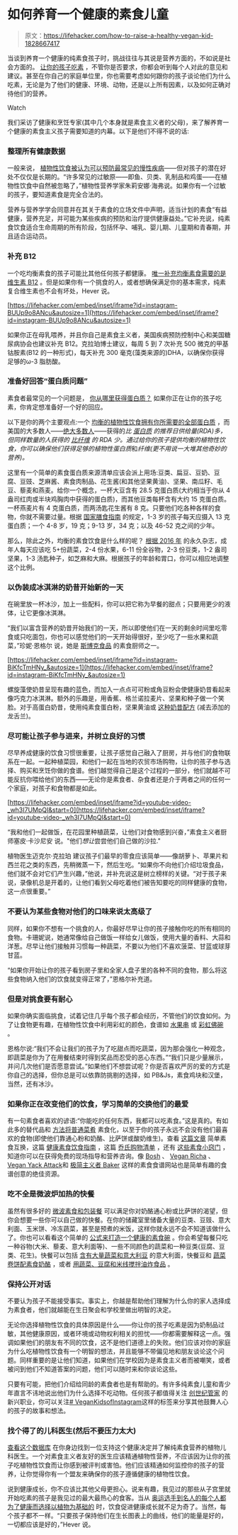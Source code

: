 # 如何养育一个健康的素食儿童

> 原文：<https://lifehacker.com/how-to-raise-a-healthy-vegan-kid-1828667417>

当谈到养育一个健康的纯素食孩子时，挑战往往与其说是营养方面的，不如说是社会方面的。 [让你的孩子吃素](https://lifehacker.com/how-to-eat-less-meat-1794753566) ，不管你是否要求，你都会听到每个人对此的意见和建议。甚至在你自己的家庭单位里，你也需要考虑如何跟你的孩子谈论他们为什么吃素，无论是为了他们的健康、环境、动物，还是以上所有因素，以及如何正确对待他们的营养。

Watch

我们采访了健康和烹饪专家(其中几个本身就是素食主义者的父母)，来了解养育一个健康的素食主义孩子需要知道的内幕。以下是他们不得不说的话:

### **整理所有健康数据**

一般来说， [植物性饮食被认为可以预防最常见的慢性疾病](https://www.medicalnewstoday.com/articles/251689.php)——但对孩子的潜在好处不仅仅是长期的。“许多常见的过敏原——即鱼、贝类、乳制品和鸡蛋——在植物性饮食中自然被忽略了，”植物性营养学家朱莉安娜·海弗说。如果你有一个过敏的孩子，要知道素食是完全合法的。

营养与营养学学会同意并在其关于素食的立场文件中声明，适当计划的素食“有益健康，营养充足，并可能为某些疾病的预防和治疗提供健康益处。”它补充说，纯素食饮食适合生命周期的所有阶段，包括怀孕、哺乳、婴儿期、儿童期和青春期，并且适合运动员。

### **补充 B12**

一个吃均衡素食的孩子可能比其他任何孩子都健康。 [唯一补充均衡素食需要的是维生素 B12](https://www.forksoverknives.com/every-vegan-vegetarian-needs-vitamin-b12/) 。但是如果你有一个挑食的人，或者想确保满足你的基本需求，纯素复合维生素也不会有坏处，Hever 说。

 [https://lifehacker.com/embed/inset/iframe?id=instagram-BUUp9o8ANcu&autosize=1](https://lifehacker.com/embed/inset/iframe?id=instagram-BUUp9o8ANcu&autosize=1) 

如果你正在母乳喂养，并且你自己是素食主义者，美国疾病预防控制中心和美国糖尿病协会也建议补充 B12。克拉珀博士建议，每周 5 到 7 次补充 500 微克的甲基钴胺素(B12 的一种形式)，每天补充 300 毫克(藻类来源的)DHA，以确保你获得足够的ω-3 脂肪酸。

### **准备好回答“蛋白质问题”**

素食者最常见的一个问题是， [你从哪里获得蛋白质？](https://lifehacker.com/is-plant-protein-better-for-you-than-animal-protein-1827628766) 如果你正在让你的孩子吃素，你肯定想准备好一个好的回应。

以下是你的两个主要观点:一个 [均衡的植物性饮食拥有你所需要的全部蛋白质](https://www.ncbi.nlm.nih.gov/pmc/articles/PMC3854817/) ，而美国的大多数人——[绝大多数人](https://vitals.lifehacker.com/how-much-protein-you-really-need-in-your-diet-1774435152)——获得的*比 [蛋白质](https://www.ncbi.nlm.nih.gov/books/NBK45182/) 的推荐日供给量(RDA)多，但同样数量的人获得的 [比纤维](https://www.ars.usda.gov/ARSUserFiles/80400530/pdf/0102/usualintaketables2001-02.pdf) 的 RDA 少。通过给你的孩子提供均衡的植物性饮食，你可以确保他们获得足够的植物性蛋白质*和*纤维(更不用说一大堆其他奇妙的营养)。*

这里有一个简单的素食蛋白质来源清单应该会派上用场:豆类、扁豆、豆奶、豆腐、豆豉、芝麻酱、素食肉制品、花生酱(和其他坚果黄油)、坚果、南瓜籽、毛豆、藜麦和燕麦。给你一个概念，一杯大豆含有 28.5 克蛋白质(大约相当于你从 4 盎司红肉或半块鸡胸肉中获得的蛋白质)，而其他豆类每杯含有大约 15 克蛋白质。一杯燕麦片有 4 克蛋白质，而两汤匙花生酱有 8 克。只要他们吃各种各样的食物，你就不需要过量。根据 [国家膳食指南](https://health.gov/dietaryguidelines/2015/guidelines/appendix-7/) 的规定，1-3 岁的孩子每天应摄入 13 克蛋白质；一个 4-8 岁，19 克；9-13 岁，34 克；以及 46-52 克之间的少年。

那么，除此之外，均衡的素食饮食是什么样的呢？ [根据 2016 年](https://www.ncbi.nlm.nih.gov/pmc/articles/PMC4991921/) 的永久杂志，成年人每天应该吃 5+份蔬菜，2-4 份水果，6-11 份全谷物，2-3 份豆类，1-2 盎司坚果，1-3 汤匙种子，如芝麻和大麻。根据孩子的年龄和胃口，你可以相应地调整这个比例。

### **以伪装成冰淇淋的奶昔开始新的一天**

在碗里放一杯冰沙，加上一些配料，你可以把它称为早餐的甜点；只要用更少的液体，让它更像冰淇淋。

“我们以富含营养的奶昔开始我们的一天，所以即使他们在一天的剩余时间里吃零食或只吃面包，你也可以感觉他们的一天开始得很好，至少吃了一些水果和蔬菜，”珍妮·恩格尔 说，她是 [斯博克食品](https://sporkfoods.com/) 的素食厨师之一。

 [https://lifehacker.com/embed/inset/iframe?id=instagram-BiKfcTmHNy_&autosize=1](https://lifehacker.com/embed/inset/iframe?id=instagram-BiKfcTmHNy_&autosize=1) 

螺旋藻使奶昔呈现有趣的蓝色，而加入一点点可可粉或角豆粉会使健康奶昔看起来像巧克力冰淇淋。额外的乐趣是，用香蕉、格兰诺拉麦片、坚果和种子做一个笑脸。对于高蛋白奶昔，使用纯素食蛋白粉，坚果黄油或 [这种奶昔配方](https://www.nomeatathlete.com/the-perfect-smoothie-formula/) (减去添加的龙舌兰)。

### **尽可能让孩子参与进来，并树立良好的习惯**

尽早养成健康的饮食习惯很重要，让孩子感觉自己融入了厨房，并与他们的食物联系在一起。一起种植菜园，和他们一起在当地的农贸市场购物，让你的孩子参与选择、购买和烹饪你做的食谱。他们越觉得自己是这个过程的一部分，他们就越不可能反抗你喂给他们的东西——无论你是素食者、杂食者还是介于两者之间的任何一个家庭，对孩子和食物都是如此。

 [https://lifehacker.com/embed/inset/iframe?id=youtube-video-_wh3I7UMpQI&start=0](https://lifehacker.com/embed/inset/iframe?id=youtube-video-_wh3I7UMpQI&start=0) 

“我和他们一起做饭，在花园里种植蔬菜，让他们对食物感到兴奋，”素食主义者厨师塞皮·卡沙尼安 说。"他们*想让*尝尝他们自己做的沙拉."

植物医生迈克尔·克拉珀 建议孩子们最早的零食应该简单——像胡萝卜、苹果片和西兰花之类的东西，先稍微蒸一下，然后生吃。“如果你不向他们介绍垃圾食品，他们就不会对它们产生兴趣，”他说，并补充说这是树立榜样的关键。“对于孩子来说，录像机总是开着的，让他们看到父母吃着他们被告知要吃的同样健康的食物，这一点很重要。”

### 不要认为某些食物对他们的口味来说太高级了

同样，如果你不想有一个挑食的人，你最好尽早让你的孩子接触你吃的所有相同的食物。卡珊妮说，她通常像给自己做饭一样给女儿做饭，使用大量的香料、大蒜和洋葱。尽早让他们接触并习惯每一种蔬菜，不要以为他们不喜欢菠菜、甘蓝或球芽甘蓝。

“如果你开始让你的孩子看到房子里和全家人盘子里的各种不同的食物，那么将这些食物纳入他们的饮食就变得正常了，”恩格尔补充道。

### 但是对挑食要有耐心

如果你确实面临挑食，试着记住几乎每个孩子都会经历，不管他们的饮食如何。为了让食物更有趣，在植物性饮食中利用彩虹的颜色，食谱如 [水果串](http://thevegan8.com/2014/05/21/fruit-salad-kabobs-wsweet-sunflower-balsamic-dip/) 或 [彩虹佛碗](https://www.superhealthykids.com/rainbow-buddha-bowls-kids/) 。

恩格尔说:“我们不会让我们的孩子为了吃甜点而吃蔬菜，因为那会强化一种观念，即蔬菜是你为了在用餐结束时得到奖品而忍受的恶心东西。”“我们只是少量展示，并问几次他们是否愿意尝试。”如果他们不想尝试呢？你是否喜欢严厉的爱的方式是你自己的选择，但你总是可以依靠防挑剔的选择，如 PB&Js，素食鸡块和汉堡，当然，还有冰沙。

### **如果你正在改变他们的饮食，学习简单的交换他们的最爱**

有一句素食者喜欢的谚语:“你能吃的任何东西，我都可以吃素食。”这是真的。有如此多的替代品和 [方法将普通菜肴](http://www.onegreenplanet.org/vegan-food/a-guide-to-veganizing-any-dish/) 素食化，以至于你的孩子永远不会没有他们最喜欢的食物(即使他们靠通心粉和奶酪、比萨饼或酸奶维生)。查看 [这篇文章](http://chooseveg.com/blog/11-easy-swaps-to-make-your-favorite-dish/) 简单素食互换，这篇 [健康素食饮食指南](http://www.pcrm.org/health/diets/vegdiets/vegetarian-diets-for-children-right-from-the-start) ，这篇 [乔氏购物清单](http://chooseveg.com/blog/vegan-at-trader-joes-heres-a-shopping-list/) ，还有 [这些素食小窍门](https://eatsiptrip.10best.com/2018/02/19/19-vegan-food-hacks-that-will-change-your-life/) ，知道你可以在获得免费的现场指导和营养咨询。像 [Bosh](https://www.bosh.tv/) 、 [Vegan Richa](https://www.veganricha.com/) 、[Vegan Yack Attack](https://veganyackattack.com/)和 [极简主义者 Baker](https://minimalistbaker.com/) 这样的素食食谱网站也是简单有趣的食谱创意的绝佳资源。

### **吃不全是微波炉加热的快餐**

虽然有很多好的 [微波素食和包装餐](http://chooseveg.com/blog/19-ready-made-vegan-meals-for-when-youre/) 可以满足你对奶酪通心粉或比萨饼的渴望，但你会想要一些你可以自己做的快餐。在你的储藏室里储备大量的豆类、豆豉、意大利面、玉米饼、冷冻蔬菜，甚至是预煮的米饭，这样你就永远不会不知道该做什么了。你也可以看看这个简单的 [公式来打造一个健康的素食碗](https://eatsiptrip.10best.com/2018/05/23/the-one-simple-formula-you-need-to-make-a-delicious-vegan-bowl/) 。你会希望每餐只吃一种谷物(大米、藜麦、意大利面等)、一些不同颜色的蔬菜和一种豆类(豆腐、豆类、花生)。快餐可以包括 [含有大量蔬菜和意大利豆](https://www.youtube.com/watch?v=uT5LtZpvqwQ) 的意大利面，快餐豆和 [蔬菜卷饼配素食奶酪](https://www.google.com/search?q=quick+bean+and+veggie+burritos+with+vegan+cheese&rlz=1C5CHFA_enUS740US740&oq=quick+bean+and+veggie+burritos+with+vegan+cheese&aqs=chrome..69i57.577j0j7&sourceid=chrome&ie=UTF-8) ，或者 [用蔬菜、豆腐和米线搅拌油炸食品](https://www.bosh.tv/recipes/sweet-n-sticky-stir-fry) 。

### **保持公开对话**

不要认为孩子不能接受事实。事实上，你越是帮助他们理解为什么你的家人选择成为素食者，他们就越能在生日聚会和学校里做出明智的决定。

无论你选择植物性饮食的具体原因是什么——你让你的孩子吃素是因为奶制品过敏，其他健康原因，或者环境或动物权利相关的担忧——你都需要解释这一点。强调如果他们的朋友有不同的饮食，这不是他们道德上的失败。他们应该对你的家庭为什么吃植物性饮食有一个明智的想法，并且能够不带偏见地和朋友谈论这个问题。同样重要的是让他们知道，如果他们在学校因为是素食主义者而被嘲笑，或者被问到他们不知道答案的问题，他们可以随时来和你谈论这些。

只要有可能，把他们介绍给同龄的素食者也是有帮助的。有许多纯素食儿童和青少年直言不讳地说出他们为什么选择不吃动物。任何孩子都值得关注 [创世纪管家](https://www.youtube.com/watch?v=E4ptaIDAIlY) 的新兴职业，你可以关注[# VeganKidsofInstagram](https://www.instagram.com/explore/tags/vegankidsofinstagram/)这样的标签来分享其他鼓舞人心的孩子的故事和想法。

### **找个得了的儿科医生(然后不要压力太大)**

[查看这个数据库](https://www.plantbaseddoctors.org/specialty/pediatrics) 在你身边找到一位支持这个健康决定并了解纯素食营养的植物儿科医生。一个对素食主义者友好的医生应该精通植物性营养，不应该因为让你的孩子吃植物性饮食而让你感到被评判或害怕。他们应该精通如何监控你的孩子的营养，让你觉得你有一个盟友来确保你的孩子遵循健康的植物性饮食。

说到健康成长，你不应该比其他父母更担心。说来有趣，我见过的那些从子宫里就开始吃素的孩子是我见过的最大最热心的食客。当从 [奥运选手到名人的每个人都为了健康而选择以植物为基础的](https://www.good.is/articles/game-changers-documentary) 时，饮食促进健康成长就不足为奇了。当然，每个孩子都不一样。“只要孩子保持他们在生长图表上的曲线，他们的能量是好的，一切都应该是好的，”Hever 说。